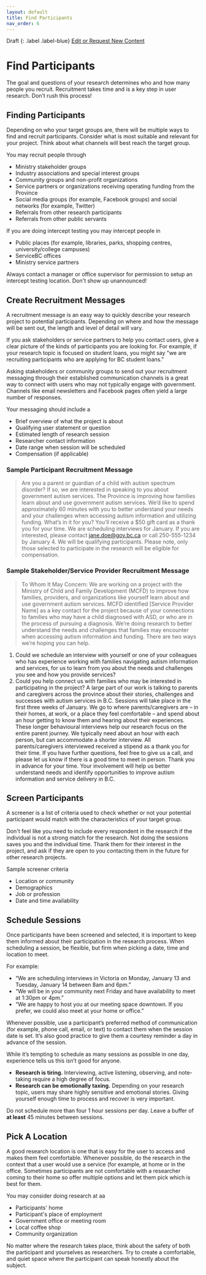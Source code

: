 ```yaml
---
layout: default
title: Find Participants
nav_order: 6
---
```


Draft
{: .label .label-blue}
[Edit or Request New Content](https://github.com/bcgov/user-research-guide/issues/new/choose)

# Find Participants

The goal and questions of your research determines who and how many people you recruit. Recruitment takes time and is a key step in user research. Don’t rush this process!

## Finding Participants

Depending on who your target groups are, there will be multiple ways to find and recruit participants. Consider what is most suitable and relevant for your project. Think about what channels will best reach the target group.

You may recruit people through

- Ministry stakeholder groups
- Industry associations and special interest groups
- Community groups and non-profit organizations
- Service partners or organizations receiving operating funding from the Province
- Social media groups (for example, Facebook groups) and social networks (for example, Twitter)
- Referrals from other research participants
- Referrals from other public servants

If you are doing intercept testing you may intercept people in
- Public places (for example, libraries, parks, shopping centres, university/college campuses)
- ServiceBC offices
- Ministry service partners

Always contact a manager or office supervisor for permission to setup an intercept testing location. Don't show up unannounced!

## Create Recruitment Messages

A recruitment message is an easy way to quickly describe your research project to potential participants. Depending on where and how the message will be sent out, the length and level of detail will vary.

If you ask stakeholders or service partners to help you contact users, give a clear picture of the kinds of participants you are looking for. For example, if your research topic is focused on student loans, you might say "we are recruiting participants who are applying for BC student loans."

Asking stakeholders or community groups to send out your recruitment messaging through their established communication channels is a great way to connect with users who may not typically engage with government. Channels like email newsletters and Facebook pages often yield a large number of responses.

Your messaging should include a

- Brief overview of what the project is about
- Qualifying user statement or question
- Estimated length of research session
- Researcher contact information
- Date range when session will be scheduled
- Compensation (if applicable)

### Sample Participant Recruitment Message

> Are you a parent or guardian of a child with autism spectrum disorder?
If so, we are interested in speaking to you about government autism services. The Province is improving how families learn about and use government autism services. We’d like to spend approximately 60 minutes with you to better understand your needs and your challenges when accessing autism information and utilizing funding.
What’s in it for you? You’ll receive a $50 gift card as a thank you for your time. We are scheduling interviews for January. If you are interested, please contact jane.doe@gov.bc.ca or call 250-555-1234 by January 4.
We will be qualifying participants. Please note, only those selected to participate in the research will be eligible for compensation.

### Sample Stakeholder/Service Provider Recruitment Message

>To Whom It May Concern:
We are working on a project with the Ministry of Child and Family Development (MCFD) to improve how families, providers, and organizations like yourself learn about and use government autism services. MCFD identified [Service Provider Name] as a key contact for the project because of your connections to families who may have a child diagnosed with ASD, or who are in the process of pursuing a diagnosis.
We’re doing research to better understand the needs and challenges that families may encounter when accessing autism information and funding. There are two ways we’re hoping you can help.
1. Could we schedule an interview with yourself or one of your colleagues who has experience working with families navigating autism information and services, for us to learn from you about the needs and challenges you see and how you provide services?
2. Could you help connect us with families who may be interested in participating in the project? A large part of our work is talking to parents and caregivers across the province about their stories, challenges and successes with autism services in B.C. Sessions will take place in the first three weeks of January. We go to where parents/caregivers are – in their homes, at work, or a place they feel comfortable – and spend about an hour getting to know them and hearing about their experiences. These longer behavioural interviews help our research focus on the entire parent journey. We typically need about an hour with each person, but can accommodate a shorter interview. All parents/caregivers interviewed received a stipend as a thank you for their time.
If you have further questions, feel free to give us a call, and please let us know if there is a good time to meet in person. Thank you in advance for your time. Your involvement will help us better understand needs and identify opportunities to improve autism information and service delivery in B.C.

## Screen Participants

A screener is a list of criteria used to check whether or not your potential participant would match with the characteristics of your target group.

Don't feel like you need to include every respondent in the research if the individual is not a strong match for the research. Not doing the sessions saves you and the individual time. Thank them for their interest in the project, and ask if they are open to you contacting them in the future for other research projects.

Sample screener criteria

- Location or community
- Demographics
- Job or profession
- Date and time availability

## Schedule Sessions

Once participants have been screened and selected, it is important to keep them informed about their participation in the research process. When scheduling a session, be flexible, but firm when picking a date, time and location to meet.

For example:

- “We are scheduling interviews in Victoria on Monday, January 13 and Tuesday, January 14 between 8am and 6pm.”
- “We will be in your community next Friday and have availability to meet at 1:30pm or 4pm.”
- “We are happy to host you at our meeting space downtown. If you prefer, we could also meet at your home or office.”

Whenever possible, use a participant’s preferred method of communication (for example, phone call, email, or text) to contact them when the session date is set. It’s also good practice to give them a courtesy reminder a day in advance of the session.

While it’s tempting to schedule as many sessions as possible in one day, experience tells us this isn’t good for anyone.

- **Research is tiring.** Interviewing, active listening, observing, and note-taking require a high degree of focus.
- **Research can be emotionally taxing.** Depending on your research topic, users may share highly sensitive and emotional stories. Giving yourself enough time to process and recover is very important.

Do not schedule more than four 1 hour sessions per day. Leave a buffer of **at least** 45 minutes between sessions.

## Pick A Location

A good research location is one that is easy for the user to access and makes them feel comfortable. Whenever possible, do the research in the context that a user would use a service (for example, at home or in the office. Sometimes participants are not comfortable with a researcher coming to their home so offer multiple options and let them pick which is best for them.

You may consider doing research at aa

- Participants' home
- Participant's place of employment
- Government office or meeting room
- Local coffee shop
- Community organization

No matter where the research takes place, think about the safety of both the participant and yourselves as researchers. Try to create a comfortable, and quiet space where the participant can speak honestly about the subject.

